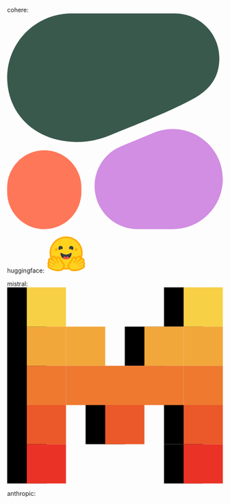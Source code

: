 cohere: <svg xmlns="http://www.w3.org/2000/svg" xml:space="preserve" style="enable-background:new 0 0 75 75" viewBox="0 0 75 75"><path d="M24.3 44.7c2 0 6-.1 11.6-2.4 6.5-2.7 19.3-7.5 28.6-12.5 6.5-3.5 9.3-8.1 9.3-14.3C73.8 7 66.9 0 58.3 0h-36C10 0 0 10 0 22.3s9.4 22.4 24.3 22.4z" style="fill-rule:evenodd;clip-rule:evenodd;fill:#39594d"/><path d="M30.4 60c0-6 3.6-11.5 9.2-13.8l11.3-4.7C62.4 36.8 75 45.2 75 57.6 75 67.2 67.2 75 57.6 75H45.3c-8.2 0-14.9-6.7-14.9-15z" style="fill-rule:evenodd;clip-rule:evenodd;fill:#d18ee2"/><path d="M12.9 47.6C5.8 47.6 0 53.4 0 60.5v1.7C0 69.2 5.8 75 12.9 75c7.1 0 12.9-5.8 12.9-12.9v-1.7c-.1-7-5.8-12.8-12.9-12.8z" style="fill:#ff7759"/></svg>

huggingface: <svg width="95px" height="88px" viewBox="0 0 95 88" version="1.1" xmlns="http://www.w3.org/2000/svg" xmlns:xlink="http://www.w3.org/1999/xlink"><!--Generator: Sketch 43.2 (39069) - http://www.bohemiancoding.com/sketch--><title>
  icon
 </title><desc>Created with Sketch.</desc><defs><path d="M13,14.7890193 C22.8284801,14.7890193 26,6.02605902 26,1.5261751 C26,-0.812484109 24.4279133,-0.0763570998 21.9099482,1.17020987 C19.5830216,2.32219957 16.4482998,3.91011313 13,3.91011313 C5.82029825,3.91011313 0,-2.97370882 0,1.5261751 C0,6.02605902 3.17151989,14.7890193 13,14.7890193 Z" id="hugging_face__path-1"/></defs><g id="hugging_face__Page-1" stroke="none" stroke-width="1" fill="none" fill-rule="evenodd"><g id="hugging_face__icon_desktop"><g id="hugging_face__icon"><g id="hugging_face__icon_desktop"><g id="hugging_face__Group-2"><g id="hugging_face__Group"><path d="M93.7930402,70.08 C94.5430402,72.24 94.3630402,74.54 93.3630402,76.54 C92.6430402,78 91.6130402,79.13 90.3530402,80.14 C88.8330402,81.34 86.9430402,82.36 84.6630402,83.34 C81.9430402,84.5 78.6230402,85.59 77.1030402,85.99 C73.2130402,87 69.4730402,87.64 65.6830402,87.67 C60.2630402,87.72 55.5930402,86.44 52.2730402,83.17 C50.5530402,83.38 48.8130402,83.5 47.0630402,83.5 C45.4030402,83.5 43.7630402,83.4 42.1330402,83.2 C38.8030402,86.45 34.1530402,87.72 28.7530402,87.67 C24.9630402,87.64 21.2230402,87 17.3230402,85.99 C15.8130402,85.59 12.4930402,84.5 9.77304019,83.34 C7.49304019,82.36 5.60304019,81.34 4.09304019,80.14 C2.82304019,79.13 1.79304019,78 1.07304019,76.54 C0.0830401858,74.54 -0.106959814,72.24 0.653040186,70.08 C-0.0469598142,68.43 -0.226959814,66.54 0.323040186,64.45 C0.573040186,63.5 0.983040186,62.62 1.50304019,61.84 C1.39304019,61.43 1.30304019,61.01 1.24304019,60.55 C0.863040186,57.81 1.81304019,55.31 3.60304019,53.37 C4.48304019,52.4 5.43304019,51.73 6.42304019,51.3 C5.69304019,48.2 5.31304019,45.01 5.31304019,41.75 C5.31304019,18.69 24.0030402,0 47.0630402,0 C54.9830402,0 62.3930402,2.2 68.7130402,6.04 C69.8530402,6.74 70.9730402,7.49 72.0430402,8.29 C72.5730402,8.69 73.1030402,9.1 73.6130402,9.53 C74.1330402,9.95 74.6430402,10.39 75.1330402,10.84 C76.6130402,12.19 78.0030402,13.64 79.2730402,15.19 C79.7030402,15.7 80.1130402,16.23 80.5130402,16.77 C81.3230402,17.84 82.0730402,18.95 82.7630402,20.1 C83.8130402,21.82 84.7330402,23.62 85.5330402,25.49 C86.0630402,26.74 86.5230402,28.02 86.9330402,29.33 C87.5430402,31.29 88.0130402,33.31 88.3330402,35.39 C88.4330402,36.08 88.5230402,36.78 88.5930402,37.48 C88.7330402,38.88 88.8130402,40.3 88.8130402,41.75 C88.8130402,44.97 88.4330402,48.13 87.7230402,51.18 C88.8230402,51.61 89.8630402,52.31 90.8330402,53.37 C92.6230402,55.31 93.5730402,57.82 93.1930402,60.56 C93.1330402,61.01 93.0430402,61.43 92.9330402,61.84 C93.4530402,62.62 93.8630402,63.5 94.1130402,64.45 C94.6630402,66.54 94.4830402,68.43 93.7930402,70.08" id="hugging_face__Fill-1" fill="#FFFFFF" fill-rule="nonzero"/><circle id="hugging_face__Oval" fill="#FFD21E" fill-rule="nonzero" cx="46.75" cy="41.75" r="34.75"/><path d="M81.5,41.75 C81.5,22.5581049 65.9418951,7 46.75,7 C27.5581049,7 12,22.5581049 12,41.75 C12,60.9418951 27.5581049,76.5 46.75,76.5 C65.9418951,76.5 81.5,60.9418951 81.5,41.75 Z M8,41.75 C8,20.3489659 25.3489659,3 46.75,3 C68.1510341,3 85.5,20.3489659 85.5,41.75 C85.5,63.1510341 68.1510341,80.5 46.75,80.5 C25.3489659,80.5 8,63.1510341 8,41.75 Z" id="hugging_face__Oval" fill="#FFAC03" fill-rule="nonzero"/><path d="M57.1723547,31.7151181 C58.0863134,32.7107502 57.3040427,35.2620959 58.7620957,35.2620959 C61.5235194,35.2620959 63.7620957,33.0235196 63.7620957,30.2620959 C63.7620957,27.5006721 61.5235194,25.2620959 58.7620957,25.2620959 C56.0006719,25.2620959 53.7620957,27.5006721 53.7620957,30.2620959 C53.7620957,31.5654666 56.3553563,30.8251108 57.1723547,31.7151181 Z" id="hugging_face__Oval-2" fill="#3A3B45" fill-rule="nonzero" transform="translate(58.762096, 30.262096) rotate(-28.000000) translate(-58.762096, -30.262096) "/><path d="M32.1723553,31.7151181 C33.086314,32.7107502 32.3040433,35.2620959 33.7620963,35.2620959 C36.52352,35.2620959 38.7620963,33.0235196 38.7620963,30.2620959 C38.7620963,27.5006721 36.52352,25.2620959 33.7620963,25.2620959 C31.0006725,25.2620959 28.7620963,27.5006721 28.7620963,30.2620959 C28.7620963,31.5654666 31.3553569,30.8251108 32.1723553,31.7151181 Z" id="hugging_face__Oval-2" fill="#3A3B45" fill-rule="nonzero" transform="translate(33.762096, 30.262096) scale(-1, 1) rotate(-28.000000) translate(-33.762096, -30.262096) "/><g id="hugging_face__Oval-4" transform="translate(33.500000, 41.500000)"><g id="hugging_face__Mask" fill-rule="nonzero" fill="#3A3B45"><path d="M13,14.7890193 C22.8284801,14.7890193 26,6.02605902 26,1.5261751 C26,-0.812484109 24.4279133,-0.0763570998 21.9099482,1.17020987 C19.5830216,2.32219957 16.4482998,3.91011313 13,3.91011313 C5.82029825,3.91011313 0,-2.97370882 0,1.5261751 C0,6.02605902 3.17151989,14.7890193 13,14.7890193 Z" id="hugging_face__path-1"/></g><g id="hugging_face__Clipped"><mask id="hugging_face__mask-2" fill="white"><use href="#hugging_face__path-1"/></mask><g id="hugging_face__path-1"/><path d="M13.25,25 C18.0399291,25 21.9229338,21.1169953 21.9229338,16.3270662 C21.9229338,12.5962324 19.5672252,9.41560375 16.2620987,8.19147116 C16.1404592,8.14641904 16.0175337,8.10401696 15.8933923,8.06433503 C15.0599892,7.79793679 14.1717882,10.6623144 13.25,10.6623144 C12.3886883,10.6623144 11.5567012,7.77968641 10.7713426,8.01349068 C7.18916268,9.07991937 4.57706621,12.3984489 4.57706621,16.3270662 C4.57706621,21.1169953 8.46007093,25 13.25,25 Z" id="hugging_face__Shape" fill="#EF4E4E" fill-rule="nonzero" mask="url(#hugging_face__mask-2)"/></g></g><circle id="hugging_face__Oval-3" fill="#FFD21E" fill-rule="nonzero" style="mix-blend-mode: multiply;" cx="70.25" cy="33.75" r="3.25"/><circle id="hugging_face__Oval-3" fill="#FFD21E" fill-rule="nonzero" style="mix-blend-mode: multiply;" cx="23.75" cy="33.75" r="3.25"/></g></g></g><g id="hugging_face__Group-4" transform="translate(3.000000, 48.000000)" fill-rule="nonzero"><path d="M14.0619453,0 L14.0619453,0 C12.4429453,0 10.9959453,0.665 9.98694534,1.871 C9.36294534,2.618 8.71094534,3.822 8.65794534,5.625 C7.97894534,5.43 7.32594534,5.321 6.71594534,5.321 C5.16594534,5.321 3.76594534,5.915 2.77594534,6.994 C1.50394534,8.379 0.938945345,10.081 1.18494534,11.784 C1.30194534,12.595 1.57294534,13.322 1.97794534,13.995 C1.12394534,14.686 0.494945345,15.648 0.190945345,16.805 C-0.0470546551,17.712 -0.291054655,19.601 0.982945345,21.547 C0.901945345,21.674 0.825945345,21.806 0.754945345,21.941 C-0.0110546551,23.395 -0.0600546551,25.038 0.615945345,26.568 C1.64094534,28.887 4.18794534,30.714 9.13394534,32.675 C12.2109453,33.895 15.0259453,34.675 15.0509453,34.682 C19.1189453,35.737 22.7979453,36.273 25.9829453,36.273 C31.8369453,36.273 36.0279453,34.48 38.4399453,30.944 C42.3219453,25.25 41.7669453,20.042 36.7439453,15.022 C33.9639453,12.244 32.1159453,8.148 31.7309453,7.249 C30.9549453,4.587 28.9029453,1.628 25.4919453,1.628 L25.4909453,1.628 C25.2039453,1.628 24.9139453,1.651 24.6279453,1.696 C23.1339453,1.931 21.8279453,2.791 20.8949453,4.085 C19.8879453,2.833 18.9099453,1.837 18.0249453,1.275 C16.6909453,0.429 15.3579453,0 14.0619453,0 M14.0619453,4 C14.5719453,4 15.1949453,4.217 15.8819453,4.653 C18.0149453,6.006 22.1309453,13.081 23.6379453,15.833 C24.1429453,16.755 25.0059453,17.145 25.7829453,17.145 C27.3249453,17.145 28.5289453,15.612 25.9239453,13.664 C22.0069453,10.733 23.3809453,5.942 25.2509453,5.647 C25.3329453,5.634 25.4139453,5.628 25.4919453,5.628 C27.1919453,5.628 27.9419453,8.558 27.9419453,8.558 C27.9419453,8.558 30.1399453,14.078 33.9159453,17.851 C37.6919453,21.625 37.8869453,24.654 35.1349453,28.69 C33.2579453,31.442 29.6649453,32.273 25.9829453,32.273 C22.1639453,32.273 18.2489453,31.379 16.0549453,30.81 C15.9469453,30.782 2.60394534,27.013 4.29394534,23.805 C4.57794534,23.266 5.04594534,23.05 5.63494534,23.05 C8.01494534,23.05 12.3439453,26.592 14.2049453,26.592 C14.6209453,26.592 14.9139453,26.415 15.0339453,25.983 C15.8269453,23.138 2.97694534,21.942 4.05994534,17.821 C4.25094534,17.092 4.76894534,16.796 5.49694534,16.797 C8.64194534,16.797 15.6979453,22.328 17.1769453,22.328 C17.2899453,22.328 17.3709453,22.295 17.4149453,22.225 C18.1559453,21.029 17.7499453,20.194 12.5269453,17.033 C7.30394534,13.871 3.63794534,11.969 5.72294534,9.699 C5.96294534,9.437 6.30294534,9.321 6.71594534,9.321 C9.88694534,9.322 17.3789453,16.14 17.3789453,16.14 C17.3789453,16.14 19.4009453,18.243 20.6239453,18.243 C20.9049453,18.243 21.1439453,18.132 21.3059453,17.858 C22.1729453,16.396 13.2529453,9.636 12.7499453,6.847 C12.4089453,4.957 12.9889453,4 14.0619453,4" id="hugging_face__Fill-1" fill="#FFAC03"/><path d="M35.1348,28.6899 C37.8868,24.6539 37.6918,21.6249 33.9158,17.8509 C30.1398,14.0779 27.9418,8.5579 27.9418,8.5579 C27.9418,8.5579 27.1208,5.3519 25.2508,5.6469 C23.3808,5.9419 22.0078,10.7329 25.9248,13.6639 C29.8418,16.5939 25.1448,18.5849 23.6378,15.8329 C22.1308,13.0809 18.0158,6.0059 15.8818,4.6529 C13.7488,3.2999 12.2468,4.0579 12.7498,6.8469 C13.2528,9.6359 22.1738,16.3959 21.3058,17.8589 C20.4378,19.3209 17.3788,16.1399 17.3788,16.1399 C17.3788,16.1399 7.8068,7.4289 5.7228,9.6989 C3.6388,11.9689 7.3038,13.8709 12.5268,17.0329 C17.7508,20.1939 18.1558,21.0289 17.4148,22.2249 C16.6728,23.4209 5.1428,13.6999 4.0598,17.8209 C2.9778,21.9419 15.8268,23.1379 15.0338,25.9829 C14.2408,28.8289 5.9828,20.5979 4.2938,23.8049 C2.6038,27.0129 15.9468,30.7819 16.0548,30.8099 C20.3648,31.9279 31.3108,34.2969 35.1348,28.6899" id="hugging_face__Fill-4" fill="#FFD21E"/></g><g id="hugging_face__Group-4" transform="translate(70.500000, 66.500000) scale(-1, 1) translate(-70.500000, -66.500000) translate(50.000000, 48.000000)" fill-rule="nonzero"><path d="M14.0619453,0 L14.0619453,0 C12.4429453,0 10.9959453,0.665 9.98694534,1.871 C9.36294534,2.618 8.71094534,3.822 8.65794534,5.625 C7.97894534,5.43 7.32594534,5.321 6.71594534,5.321 C5.16594534,5.321 3.76594534,5.915 2.77594534,6.994 C1.50394534,8.379 0.938945345,10.081 1.18494534,11.784 C1.30194534,12.595 1.57294534,13.322 1.97794534,13.995 C1.12394534,14.686 0.494945345,15.648 0.190945345,16.805 C-0.0470546551,17.712 -0.291054655,19.601 0.982945345,21.547 C0.901945345,21.674 0.825945345,21.806 0.754945345,21.941 C-0.0110546551,23.395 -0.0600546551,25.038 0.615945345,26.568 C1.64094534,28.887 4.18794534,30.714 9.13394534,32.675 C12.2109453,33.895 15.0259453,34.675 15.0509453,34.682 C19.1189453,35.737 22.7979453,36.273 25.9829453,36.273 C31.8369453,36.273 36.0279453,34.48 38.4399453,30.944 C42.3219453,25.25 41.7669453,20.042 36.7439453,15.022 C33.9639453,12.244 32.1159453,8.148 31.7309453,7.249 C30.9549453,4.587 28.9029453,1.628 25.4919453,1.628 L25.4909453,1.628 C25.2039453,1.628 24.9139453,1.651 24.6279453,1.696 C23.1339453,1.931 21.8279453,2.791 20.8949453,4.085 C19.8879453,2.833 18.9099453,1.837 18.0249453,1.275 C16.6909453,0.429 15.3579453,0 14.0619453,0 M14.0619453,4 C14.5719453,4 15.1949453,4.217 15.8819453,4.653 C18.0149453,6.006 22.1309453,13.081 23.6379453,15.833 C24.1429453,16.755 25.0059453,17.145 25.7829453,17.145 C27.3249453,17.145 28.5289453,15.612 25.9239453,13.664 C22.0069453,10.733 23.3809453,5.942 25.2509453,5.647 C25.3329453,5.634 25.4139453,5.628 25.4919453,5.628 C27.1919453,5.628 27.9419453,8.558 27.9419453,8.558 C27.9419453,8.558 30.1399453,14.078 33.9159453,17.851 C37.6919453,21.625 37.8869453,24.654 35.1349453,28.69 C33.2579453,31.442 29.6649453,32.273 25.9829453,32.273 C22.1639453,32.273 18.2489453,31.379 16.0549453,30.81 C15.9469453,30.782 2.60394534,27.013 4.29394534,23.805 C4.57794534,23.266 5.04594534,23.05 5.63494534,23.05 C8.01494534,23.05 12.3439453,26.592 14.2049453,26.592 C14.6209453,26.592 14.9139453,26.415 15.0339453,25.983 C15.8269453,23.138 2.97694534,21.942 4.05994534,17.821 C4.25094534,17.092 4.76894534,16.796 5.49694534,16.797 C8.64194534,16.797 15.6979453,22.328 17.1769453,22.328 C17.2899453,22.328 17.3709453,22.295 17.4149453,22.225 C18.1559453,21.029 17.7499453,20.194 12.5269453,17.033 C7.30394534,13.871 3.63794534,11.969 5.72294534,9.699 C5.96294534,9.437 6.30294534,9.321 6.71594534,9.321 C9.88694534,9.322 17.3789453,16.14 17.3789453,16.14 C17.3789453,16.14 19.4009453,18.243 20.6239453,18.243 C20.9049453,18.243 21.1439453,18.132 21.3059453,17.858 C22.1729453,16.396 13.2529453,9.636 12.7499453,6.847 C12.4089453,4.957 12.9889453,4 14.0619453,4" id="hugging_face__Fill-1" fill="#FFAC03"/><path d="M35.1348,28.6899 C37.8868,24.6539 37.6918,21.6249 33.9158,17.8509 C30.1398,14.0779 27.9418,8.5579 27.9418,8.5579 C27.9418,8.5579 27.1208,5.3519 25.2508,5.6469 C23.3808,5.9419 22.0078,10.7329 25.9248,13.6639 C29.8418,16.5939 25.1448,18.5849 23.6378,15.8329 C22.1308,13.0809 18.0158,6.0059 15.8818,4.6529 C13.7488,3.2999 12.2468,4.0579 12.7498,6.8469 C13.2528,9.6359 22.1738,16.3959 21.3058,17.8589 C20.4378,19.3209 17.3788,16.1399 17.3788,16.1399 C17.3788,16.1399 7.8068,7.4289 5.7228,9.6989 C3.6388,11.9689 7.3038,13.8709 12.5268,17.0329 C17.7508,20.1939 18.1558,21.0289 17.4148,22.2249 C16.6728,23.4209 5.1428,13.6999 4.0598,17.8209 C2.9778,21.9419 15.8268,23.1379 15.0338,25.9829 C14.2408,28.8289 5.9828,20.5979 4.2938,23.8049 C2.6038,27.0129 15.9468,30.7819 16.0548,30.8099 C20.3648,31.9279 31.3108,34.2969 35.1348,28.6899" id="hugging_face__Fill-4" fill="#FFD21E"/></g></g></g></g></svg>

 mistral: <svg xmlns="http://www.w3.org/2000/svg" preserveAspectRatio="xMidYMid" viewBox="0 0 256 233"><path d="M186.18182 0h46.54545v46.54545h-46.54545z"/><path fill="#F7D046" d="M209.45454 0h46.54545v46.54545h-46.54545z"/><path d="M0 0h46.54545v46.54545H0zM0 46.54545h46.54545V93.0909H0zM0 93.09091h46.54545v46.54545H0zM0 139.63636h46.54545v46.54545H0zM0 186.18182h46.54545v46.54545H0z"/><path fill="#F7D046" d="M23.27273 0h46.54545v46.54545H23.27273z"/><path fill="#F2A73B" d="M209.45454 46.54545h46.54545V93.0909h-46.54545zM23.27273 46.54545h46.54545V93.0909H23.27273z"/><path d="M139.63636 46.54545h46.54545V93.0909h-46.54545z"/><path fill="#F2A73B" d="M162.90909 46.54545h46.54545V93.0909h-46.54545zM69.81818 46.54545h46.54545V93.0909H69.81818z"/><path fill="#EE792F" d="M116.36364 93.09091h46.54545v46.54545h-46.54545zM162.90909 93.09091h46.54545v46.54545h-46.54545zM69.81818 93.09091h46.54545v46.54545H69.81818z"/><path d="M93.09091 139.63636h46.54545v46.54545H93.09091z"/><path fill="#EB5829" d="M116.36364 139.63636h46.54545v46.54545h-46.54545z"/><path fill="#EE792F" d="M209.45454 93.09091h46.54545v46.54545h-46.54545zM23.27273 93.09091h46.54545v46.54545H23.27273z"/><path d="M186.18182 139.63636h46.54545v46.54545h-46.54545z"/><path fill="#EB5829" d="M209.45454 139.63636h46.54545v46.54545h-46.54545z"/><path d="M186.18182 186.18182h46.54545v46.54545h-46.54545z"/><path fill="#EB5829" d="M23.27273 139.63636h46.54545v46.54545H23.27273z"/><path fill="#EA3326" d="M209.45454 186.18182h46.54545v46.54545h-46.54545zM23.27273 186.18182h46.54545v46.54545H23.27273z"/></svg>


 anthropic:  <svg fill="#ffff" fill-rule="evenodd" style="flex:none;line-height:1" viewBox="0 0 24 24" width="1em" xmlns="http://www.w3.org/2000/svg"><title>Anthropic</title><path d="M13.827 3.52h3.603L24 20h-3.603l-6.57-16.48zm-7.258 0h3.767L16.906 20h-3.674l-1.343-3.461H5.017l-1.344 3.46H0L6.57 3.522zm4.132 9.959L8.453 7.687 6.205 13.48H10.7z"/></svg>